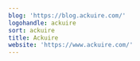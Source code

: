 ```yaml
---
blog: 'https://blog.ackuire.com/'
logohandle: ackuire
sort: ackuire
title: Ackuire
website: 'https://www.ackuire.com/'
---
```

